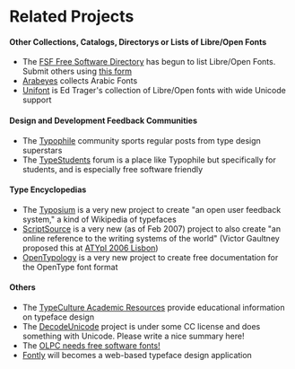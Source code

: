 <h1>Related Projects</h1>

<h4> Other Collections, Catalogs, Directorys or Lists of Libre/Open Fonts</h4>
<p><ul><li> The <a title="http://directory.fsf.org/" class="external text" href="http://directory.fsf.org/">FSF Free Software Directory</a> has begun to list Libre/Open Fonts. Submit others using <a title="http://directory.fsf.org/newform.html" class="external text" href="http://directory.fsf.org/newform.html">this form</a>
</li><li> <a title="http://www.arabeyes.org/project.php?proj=Khotot" class="external text" href="http://www.arabeyes.org/project.php?proj=Khotot">Arabeyes</a> collects Arabic Fonts
</li><li> <a title="http://www.unifont.org" class="external text" href="http://www.unifont.org">Unifont</a> is Ed Trager's collection of Libre/Open fonts with wide Unicode support
</li></ul></p>
<h4> Design and Development Feedback Communities </h4>
<p><ul><li> The <a title="http://typophile.com/" class="external text" href="http://typophile.com/">Typophile</a> community sports regular posts from type design superstars
</li><li> The <a title="http://www.typestudent.org" class="external text" href="http://www.typestudent.org">TypeStudents</a> forum is a place like Typophile but specifically for students, and is especially free software friendly
</li></ul></p>
<h4>  Type Encyclopedias </h4>
<ul><li> The <a title="http://www.typosium.org" class="external text" href="http://www.typosium.org">Typosium</a> is a very new project to create "an open user feedback system," a kind of Wikipedia of typefaces
</li><li> <a title="http://www.scriptsource.org/" class="external text" href="http://www.scriptsource.org/">ScriptSource</a> is a very new (as of Feb 2007) project to also create "an online reference to the writing systems of the world" (Victor Gaultney proposed this at <a title="http://atypi.org/06_Lisbon/30_program/20_main_program/view_presentation_html?presentid=305" class="external text" href="http://atypi.org/06_Lisbon/30_program/20_main_program/view_presentation_html?presentid=305">ATYpI 2006 Lisbon</a>)
</li><li> <a title="http://www.opentypology.org" class="external text" href="http://www.opentypology.org">OpenTypology</a> is a very new project to create free documentation for the OpenType font format
</li></ul>

</p>
<h4> Others </h4>
<p>
<ul><li> The <a title="http://www.typeculture.com/academic_resource/" class="external text" href="http://www.typeculture.com/academic_resource/">TypeCulture Academic Resources</a> provide educational information on typeface design
</li><li> The <a title="http://decodeunicode.org" class="external text" href="http://decodeunicode.org">DecodeUnicode</a> project is under some CC license and does something with Unicode. Please write a nice summary here!
</li><li> The <a title="http://wiki.laptop.org/go/Software_Ideas_-_System_Software#Font_technology" class="external text" href="http://wiki.laptop.org/go/Software_Ideas_-_System_Software#Font_technology">OLPC needs free software fonts!</a>
</li><li> <a title="http://fontly.com/" class="external text" href="http://fontly.com/">Fontly</a> will becomes a web-based typeface design application
</li></ul></p>
